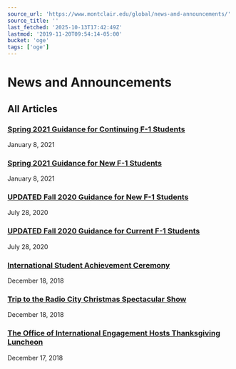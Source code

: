 ```yaml
---
source_url: 'https://www.montclair.edu/global/news-and-announcements/'
source_title: ''
last_fetched: '2025-10-13T17:42:49Z'
lastmod: '2019-11-20T09:54:14-05:00'
bucket: 'oge'
tags: ['oge']
---
```


# News and Announcements

## All Articles

### [Spring 2021 Guidance for Continuing F-1 Students](https://www.montclair.edu/global/2021/01/08/spring-2021-guidance-for-continuing-f-1-students/)

January 8, 2021

### [Spring 2021 Guidance for New F-1 Students](https://www.montclair.edu/global/2021/01/08/spring-2021-guidance-for-new-f-1-students/)

January 8, 2021

### [UPDATED Fall 2020 Guidance for New F-1 Students](https://www.montclair.edu/global/2020/07/28/updated-fall-2020-guidance-for-new-f-1-students/)

July 28, 2020

### [UPDATED Fall 2020 Guidance for Current F-1 Students](https://www.montclair.edu/global/2020/07/28/updated-fall-2020-guidance-for-current-f-1-students/)

July 28, 2020

### [International Student Achievement Ceremony](https://www.montclair.edu/global/2018/12/18/international-student-achievement-ceremony/)

December 18, 2018

### [Trip to the Radio City Christmas Spectacular Show](https://www.montclair.edu/global/2018/12/18/trip-to-the-radio-city-christmas-spectacular-show/)

December 18, 2018

### [The Office of International Engagement Hosts Thanksgiving Luncheon](https://www.montclair.edu/global/2018/12/17/the-office-of-international-engagement-hosts-thanksgiving-luncheon/)

December 17, 2018